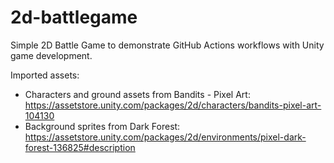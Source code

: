 # 2d-battlegame
Simple 2D Battle Game to demonstrate GitHub Actions workflows with Unity game development.

Imported assets:
- Characters and ground assets from Bandits - Pixel Art: https://assetstore.unity.com/packages/2d/characters/bandits-pixel-art-104130
- Background sprites from Dark Forest: https://assetstore.unity.com/packages/2d/environments/pixel-dark-forest-136825#description

